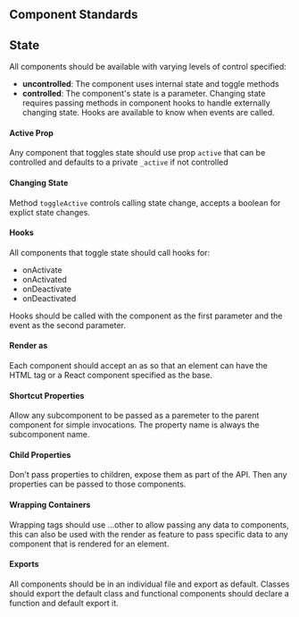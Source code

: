 ## Component Standards

## State
All components should be available with varying levels of control specified:
- **uncontrolled**: The component uses internal state and toggle methods
- **controlled**: The component's state is a parameter. Changing state requires
  passing methods in component hooks to handle externally changing state. Hooks are
  available to know when events are called.

#### Active Prop
Any component that toggles state should use prop `active` that can be controlled and
defaults to a private `_active` if not controlled

#### Changing State
Method `toggleActive` controls calling state change, accepts a boolean for explict
state changes.

#### Hooks
All components that toggle state should call hooks for:
- onActivate
- onActivated
- onDeactivate
- onDeactivated

Hooks should be called with the component as the first parameter and the event as the
second parameter.

#### Render as
Each component should accept an as so that an element can have the HTML tag or a
React component specified as the base.

#### Shortcut Properties
Allow any subcomponent to be passed as a paremeter to the parent component for simple
invocations. The property name is always the subcomponent name.

#### Child Properties
Don't pass properties to children, expose them as part of the API. Then any properties
can be passed to those components.

#### Wrapping Containers
Wrapping tags should use ...other to allow passing any data to components, this can
also be used with the render as feature to pass specific data to any component that
is rendered for an element.

#### Exports
All components should be in an individual file and export as default. Classes should
export the default class and functional components should declare a function and
default export it.
